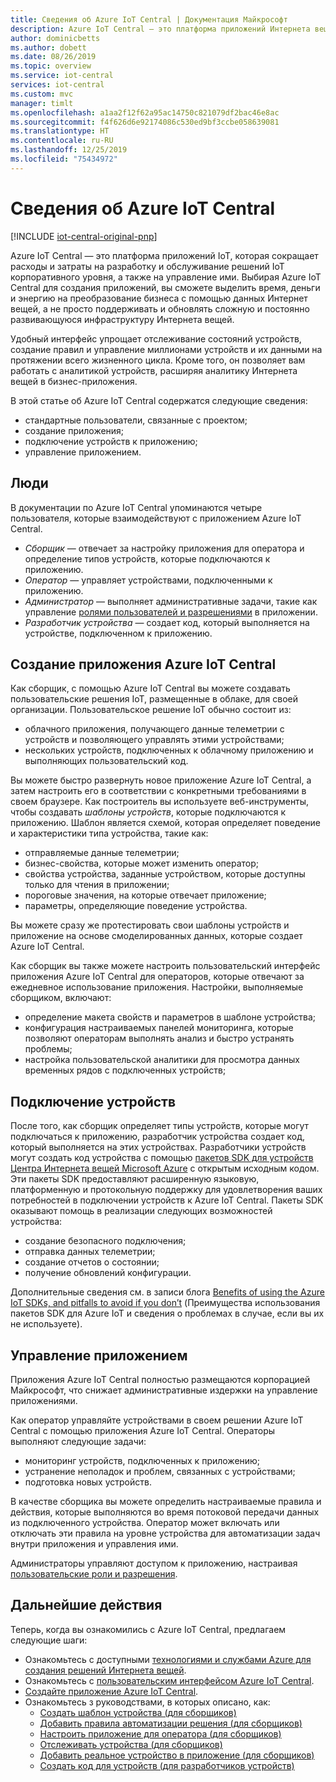 ```yaml
---
title: Сведения об Azure IoT Central | Документация Майкрософт
description: Azure IoT Central — это платформа приложений Интернета вещей, которая упрощает создание решений для Интернета вещей. В этой статье приведено краткое описание основных функций Azure IoT Central.
author: dominicbetts
ms.author: dobett
ms.date: 08/26/2019
ms.topic: overview
ms.service: iot-central
services: iot-central
ms.custom: mvc
manager: timlt
ms.openlocfilehash: a1aa2f12f62a95ac14750c821079df2bac46e8ac
ms.sourcegitcommit: f4f626d6e92174086c530ed9bf3ccbe058639081
ms.translationtype: HT
ms.contentlocale: ru-RU
ms.lasthandoff: 12/25/2019
ms.locfileid: "75434972"
---
```

<!---
Purpose of an Overview article: 
1. To give a TECHNICAL overview of a service/product: What is it? Why should I use it? It's a "learn" topic that describes key benefits and our competitive advantage. It's not a "do" topic.
2. To help audiences who are new to service but who may be familiar with related concepts. 
3. To compare the service to another service/product that has some similar functionality, ex. SQL Database / SQL Data Warehouse, if appropriate. This info can be in a short list or table. 
-->

# <a name="what-is-azure-iot-central"></a>Сведения об Azure IoT Central

[!INCLUDE [iot-central-original-pnp](../../../includes/iot-central-original-pnp-note.md)]

Azure IoT Central — это платформа приложений IoT, которая сокращает расходы и затраты на разработку и обслуживание решений IoT корпоративного уровня, а также на управление ими. Выбирая Azure IoT Central для создания приложений, вы сможете выделить время, деньги и энергию на преобразование бизнеса с помощью данных Интернет вещей, а не просто поддерживать и обновлять сложную и постоянно развивающуюся инфраструктуру Интернета вещей.

Удобный интерфейс упрощает отслеживание состояний устройств, создание правил и управление миллионами устройств и их данными на протяжении всего жизненного цикла. Кроме того, он позволяет вам работать с аналитикой устройств, расширяя аналитику Интернета вещей в бизнес-приложения.

В этой статье об Azure IoT Central содержатся следующие сведения:

- стандартные пользователи, связанные с проектом;
- создание приложения;
- подключение устройств к приложению;
- управление приложением.

## <a name="personas"></a>Люди

В документации по Azure IoT Central упоминаются четыре пользователя, которые взаимодействуют с приложением Azure IoT Central.

- _Сборщик_ — отвечает за настройку приложения для оператора и определение типов устройств, которые подключаются к приложению.
- _Оператор_ — управляет устройствами, подключенными к приложению.
- _Администратор_ — выполняет административные задачи, такие как управление [ролями пользователей и разрешениями](howto-administer.md) в приложении.
- _Разработчик устройства_ — создает код, который выполняется на устройстве, подключенном к приложению.

## <a name="create-your-azure-iot-central-application"></a>Создание приложения Azure IoT Central

Как сборщик, с помощью Azure IoT Central вы можете создавать пользовательские решения IoT, размещенные в облаке, для своей организации. Пользовательское решение IoT обычно состоит из:

- облачного приложения, получающего данные телеметрии с устройств и позволяющего управлять этими устройствами;
- нескольких устройств, подключенных к облачному приложению и выполняющих пользовательский код.

Вы можете быстро развернуть новое приложение Azure IoT Central, а затем настроить его в соответствии с конкретными требованиями в своем браузере. Как построитель вы используете веб-инструменты, чтобы создавать _шаблоны устройств_, которые подключаются к приложению. Шаблон является схемой, которая определяет поведение и характеристики типа устройства, такие как:

- отправляемые данные телеметрии;
- бизнес-свойства, которые может изменить оператор;
- свойства устройства, заданные устройством, которые доступны только для чтения в приложении;
- пороговые значения, на которые отвечает приложение;
- параметры, определяющие поведение устройства.

Вы можете сразу же протестировать свои шаблоны устройств и приложение на основе смоделированных данных, которые создает Azure IoT Central.

Как сборщик вы также можете настроить пользовательский интерфейс приложения Azure IoT Central для операторов, которые отвечают за ежедневное использование приложения. Настройки, выполняемые сборщиком, включают:

- определение макета свойств и параметров в шаблоне устройства;
- конфигурация настраиваемых панелей мониторинга, которые позволяют операторам выполнять анализ и быстро устранять проблемы;
- настройка пользовательской аналитики для просмотра данных временных рядов с подключенных устройств;

## <a name="connect-your-devices"></a>Подключение устройств

После того, как сборщик определяет типы устройств, которые могут подключаться к приложению, разработчик устройства создает код, который выполняется на этих устройствах. Разработчики устройств могут создать код устройства с помощью [пакетов SDK для устройств Центра Интернета вещей Microsoft Azure](https://github.com/Azure/azure-iot-sdks) с открытым исходным кодом. Эти пакеты SDK предоставляют расширенную языковую, платформенную и протокольную поддержку для удовлетворения ваших потребностей в подключении устройств к Azure IoT Central. Пакеты SDK оказывают помощь в реализации следующих возможностей устройства:

- создание безопасного подключения;
- отправка данных телеметрии;
- создание отчетов о состоянии;
- получение обновлений конфигурации.

Дополнительные сведения см. в записи блога [Benefits of using the Azure IoT SDKs, and pitfalls to avoid if you don’t](https://azure.microsoft.com/blog/benefits-of-using-the-azure-iot-sdks-in-your-azure-iot-solution/) (Преимущества использования пакетов SDK для Azure IoT и сведения о проблемах в случае, если вы их не используете).

## <a name="manage-your-application"></a>Управление приложением

Приложения Azure IoT Central полностью размещаются корпорацией Майкрософт, что снижает административные издержки на управление приложениями.

Как оператор управляйте устройствами в своем решении Azure IoT Central с помощью приложения Azure IoT Central. Операторы выполняют следующие задачи:

- мониторинг устройств, подключенных к приложению;
- устранение неполадок и проблем, связанных с устройствами;
- подготовка новых устройств.

В качестве сборщика вы можете определить настраиваемые правила и действия, которые выполняются во время потоковой передачи данных из подключенного устройства. Оператор может включать или отключать эти правила на уровне устройства для автоматизации задач внутри приложения и управления ими.

Администраторы управляют доступом к приложению, настраивая [пользовательские роли и разрешения](howto-administer.md).

## <a name="next-steps"></a>Дальнейшие действия

Теперь, когда вы ознакомились с Azure IoT Central, предлагаем следующие шаги:

- Ознакомьтесь с доступными [технологиями и службами Azure для создания решений Интернета вещей](../../iot-fundamentals/iot-services-and-technologies.md).
- Ознакомьтесь с [пользовательским интерфейсом Azure IoT Central](overview-iot-central-tour.md).
- [Создайте приложение Azure IoT Central](quick-deploy-iot-central.md).
- Ознакомьтесь з руководствами, в которых описано, как:
  - [Создать шаблон устройства (для сборщиков)](tutorial-define-device-type.md)
  - [Добавить правила автоматизации решения (для сборщиков)](tutorial-configure-rules.md)
  - [Настроить приложение для оператора (для сборщиков)](tutorial-customize-operator.md)
  - [Отслеживать устройства (для сборщиков)](tutorial-monitor-devices.md)
  - [Добавить реальное устройство в приложение (для сборщиков)](tutorial-add-device.md)
  - [Создать код для устройств (для разработчиков устройств)](tutorial-add-device.md#prepare-the-client-code)
